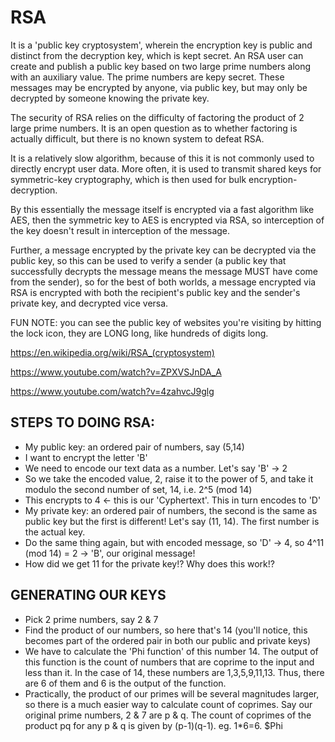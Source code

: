 # RSA

It is a 'public key cryptosystem', wherein the encryption key is public and distinct from the decryption key, which is kept secret. An RSA user can create and publish a public key based on two large prime numbers along with an auxiliary value. The prime numbers are kepy secret. These messages may be encrypted by anyone, via public key, but may only be decrypted by someone knowing the private key.

The security of RSA relies on the difficulty of factoring the product of 2 large prime numbers. It is an open question as to whether factoring is actually difficult, but there is no known system to defeat RSA.

It is a relatively slow algorithm, because of this it is not commonly used to directly encrypt user data. More often, it is used to transmit shared keys for symmetric-key cryptography, which is then used for bulk encryption-decryption.

By this essentially the message itself is encrypted via a fast algorithm like AES, then the symmetric key to AES is encrypted via RSA, so interception of the key doesn't result in interception of the message.

Further, a message encrypted by the private key can be decrypted via the public key, so this can be used to verify a sender (a public key that successfully decrypts the message means the message MUST have come from the sender), so for the best of both worlds, a message encrypted via RSA is encrypted with both the recipient's public key and the sender's private key, and decrypted vice versa.

FUN NOTE: you can see the public key of websites you're visiting by hitting the lock icon, they are LONG long, like hundreds of digits long.

https://en.wikipedia.org/wiki/RSA_(cryptosystem)

https://www.youtube.com/watch?v=ZPXVSJnDA_A

https://www.youtube.com/watch?v=4zahvcJ9glg

## STEPS TO DOING RSA:

- My public key: an ordered pair of numbers, say (5,14)
- I want to encrypt the letter 'B'
- We need to encode our text data as a number. Let's say 'B' -> 2
- So we take the encoded value, 2, raise it to the power of 5, and take it modulo the second number of set, 14, i.e. 2^5 (mod 14)
- This encrypts to 4 <- this is our 'Cyphertext'. This in turn encodes to 'D'
- My private key: an ordered pair of numbers, the second is the same as public key but the first is different! Let's say (11, 14). The first number is the actual key.
- Do the same thing again, but with encoded message, so 'D' -> 4, so 4^11 (mod 14) = 2 -> 'B', our original message!
- How did we get 11 for the private key!? Why does this work!?

## GENERATING OUR KEYS

- Pick 2 prime numbers, say 2 & 7
- Find the product of our numbers, so here that's 14 (you'll notice, this becomes part of the ordered pair in both our public and private keys)
- We have to calculate the 'Phi function' of this number 14. The output of this function is the count of numbers that are coprime to the input and less than it. In the case of 14, these numbers are 1,3,5,9,11,13. Thus, there are 6 of them and 6 is the output of the function.
- Practically, the product of our primes will be several magnitudes larger, so there is a much easier way to calculate count of coprimes. Say our original prime numbers, 2 & 7 are p & q. The count of coprimes of the product pq for any p & q is given by (p-1)(q-1). eg. 1\*6=6.
$Phi

